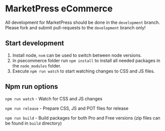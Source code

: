 # MarketPress eCommerce

All development for MarketPress should be done in the `development` branch. Please fork and submit pull-requests to the `development` branch only!

## Start development

1. Install node, `nvm` can be used to switch between node versions.
2. In psecommerce folder run `npm install` to install all needed packages in the `node_modules` folder.
3. Execute `npm run watch` to start watching changes to CSS and JS files.

## Npm run options
`npm run watch` - Watch for CSS and JS changes

`npm run release` - Prepare CSS, JS and POT files for release

`npm run build` - Build packages for both Pro and Free versions (zip files can be found in `build` directory)
